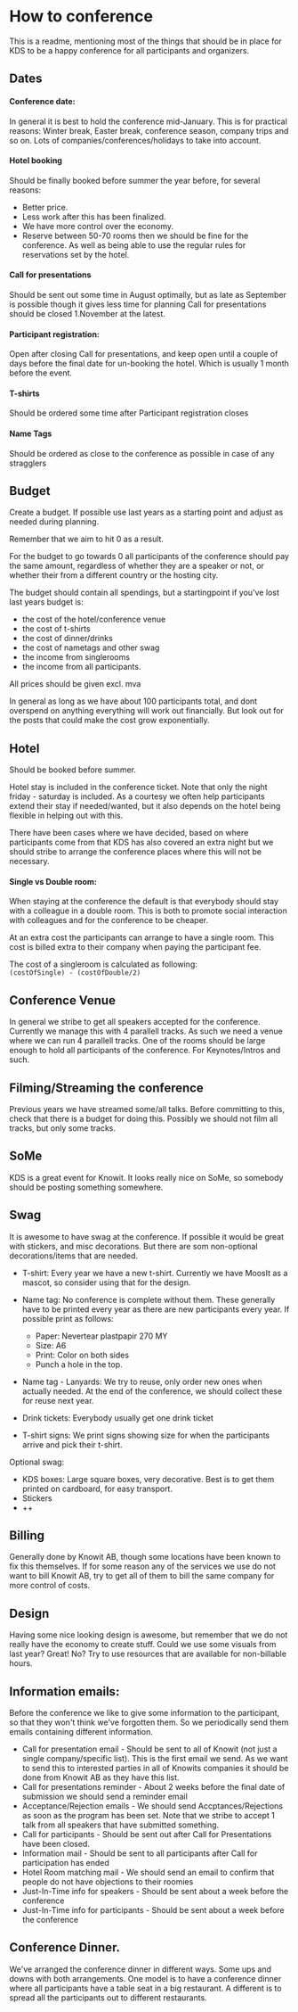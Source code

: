 # How to conference
This is a readme, mentioning most of the things that should be 
in place for KDS to be a happy conference for all participants 
and organizers. 

## Dates
#### Conference date:
In general it is best to hold the conference mid-January. This is for practical reasons: Winter break, Easter break, 
conference season, company trips and so on. Lots of companies/conferences/holidays to take into account. 
#### Hotel booking
Should be finally booked before summer the year before, for several reasons: 
* Better price. 
* Less work after this has been finalized.
* We have more control over the economy. 
* Reserve between 50-70 rooms then we should be fine for the conference. As well as being able to use the regular rules for 
reservations set by the hotel. 
#### Call for presentations
Should be sent out some time in August optimally, but as late as September is possible though it gives less time for planning
Call for presentations should be closed 1.November at the latest. 
#### Participant registration: 
Open after closing Call for presentations, and keep open until a couple of days before the final date for un-booking the hotel. Which 
is usually 1 month before the event. 
#### T-shirts 
Should be ordered some time after Participant registration closes
#### Name Tags
Should be ordered as close to the conference as possible in case of any stragglers

## Budget
Create a budget. If possible use last years as a starting point 
and adjust as needed during planning.  
  
Remember that we aim to hit 0 as a result.

For the budget to go towards 0 all participants of the conference
should pay the same amount, regardless of whether they are a 
speaker or not, or whether their from a different country or 
the hosting city. 
  
The budget should contain all spendings, but a startingpoint if you've lost last years budget is: 
* the cost of the hotel/conference venue
* the cost of t-shirts
* the cost of dinner/drinks
* the cost of nametags and other swag
* the income from singlerooms
* the income from all participants. 

All prices should be given excl. mva

In general as long as we have about 100 participants total, and dont overspend on anything everything will 
work out financially. But look out for the posts that could make the cost grow exponentially. 

## Hotel 
Should be booked before summer. 

Hotel stay is included in the conference ticket. Note that only the night friday - saturday is included. 
As a courtesy we often help participants extend their stay if needed/wanted, but it also depends on the hotel being
flexible in helping out with this. 

There have been cases where we have decided, based on where participants come from that KDS has also covered an extra night
but we should stribe to arrange the conference places where this will not be necessary. 

#### Single vs Double room: 
When staying at the conference the default is that everybody should stay with a colleague in a double room. 
This is both to promote social interaction with colleagues and for the conference to be cheaper. 

At an extra cost the participants can arrange to have a single room. This cost is billed extra to their company when 
paying the participant fee. 

The cost of a singleroom is calculated as following:   
```(costOfSingle) - (costOfDouble/2)```  

## Conference Venue
In general we stribe to get all speakers accepted for the conference. Currently we manage this with 4 parallell tracks.
As such we need a venue where we can run 4 parallell tracks. One of the rooms should be large enough to hold all 
participants of the conference. For Keynotes/Intros and such. 

## Filming/Streaming the conference
Previous years we have streamed some/all talks. Before committing to this, check that there is a budget for doing this. 
Possibly we should not film all tracks, but only some tracks. 

## SoMe
KDS is a great event for Knowit. It looks really nice on SoMe, so somebody should be posting something somewhere. 

## Swag
It is awesome to have swag at the conference. If possible it would be great with stickers, and misc decorations. But 
there are som non-optional decorations/items that are needed. 
* T-shirt: Every year we have a new t-shirt. Currently we have MoosIt as a mascot, so consider using that for the design. 
* Name tag: No conference is complete without them. These generally have to be printed every year as there are new participants
every year. If possible print as follows:
    * Paper: Nevertear plastpapir 270 MY
    * Size: A6
    * Print: Color on both sides
    * Punch a hole in the top. 
    
* Name tag - Lanyards: We try to reuse, only order new ones when actually needed. At the end of the conference, we should
collect these for reuse next year. 
* Drink tickets: Everybody usually get one drink ticket
* T-shirt signs: We print signs showing size for when the participants arrive and pick their t-shirt. 

Optional swag: 
* KDS boxes: Large square boxes, very decorative. Best is to get them printed on cardboard, for easy transport. 
* Stickers
* ++

## Billing
Generally done by Knowit AB, though some locations have been known to fix this themselves. 
If for some reason any of the services we use do not want to bill Knowit AB, try to get all of them to bill the same company
for more control of costs. 

## Design
Having some nice looking design is awesome, but remember that we do not really have the economy to create stuff. 
Could we use some visuals from last year? Great! No? Try to use resources that are available for non-billable hours. 

## Information emails: 
Before the conference we like to give some information to the participant, so that they won't think we've forgotten them. 
So we periodically send them emails containing different information.
* Call for presentation email - Should be sent to all of Knowit (not just a single company/specific list). This is the first
email we send. As we want to send this to interested parties in all of Knowits companies it should be done from Knowit AB
as they have this list. 
* Call for presentations reminder - About 2 weeks before the final date of submission we should send a reminder email
* Acceptance/Rejection emails - We should send Accptances/Rejections as soon as the program has been set. Note that we 
stribe to accept 1 talk from all speakers that have submitted something. 
* Call for participants - Should be sent out after Call for Presentations have been closed. 
* Information mail - Should be sent to all participants after Call for participation has ended
* Hotel Room matching mail - We should send an email to confirm that people do not have objections to their roomies
* Just-In-Time info for speakers - Should be sent about a week before the conference
* Just-In-Time info for participants - Should be sent about a week before the conference

## Conference Dinner. 
We've arranged the conference dinner in different ways. Some ups and downs with both arrangements. One model is to have a 
conference dinner where all participants have a table seat in a big restaurant. A different is to spread all the participants
out to different restaurants. 